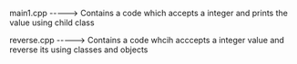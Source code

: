 main1.cpp ----->
Contains a code which accepts a integer and prints the value using child class 

reverse.cpp ----->
Contains a code whcih acccepts a integer value and reverse its using classes and objects 
